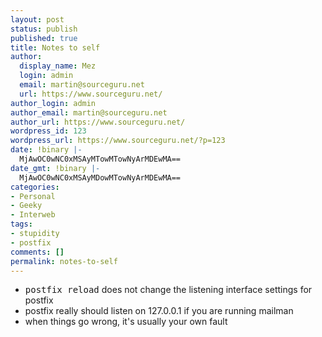 ```yaml
---
layout: post
status: publish
published: true
title: Notes to self
author:
  display_name: Mez
  login: admin
  email: martin@sourceguru.net
  url: https://www.sourceguru.net/
author_login: admin
author_email: martin@sourceguru.net
author_url: https://www.sourceguru.net/
wordpress_id: 123
wordpress_url: https://www.sourceguru.net/?p=123
date: !binary |-
  MjAwOC0wNC0xMSAyMTowMTowNyArMDEwMA==
date_gmt: !binary |-
  MjAwOC0wNC0xMSAyMDowMTowNyArMDEwMA==
categories:
- Personal
- Geeky
- Interweb
tags:
- stupidity
- postfix
comments: []
permalink: notes-to-self
---
```

<ul>
<li><span style="font-family: monospace;">postfix reload</span> does not change the listening interface settings for postfix</li>
<li>postfix really should listen on 127.0.0.1 if you are running mailman</li>
<li>when things go wrong, it's usually your own fault</li>
</ul>
